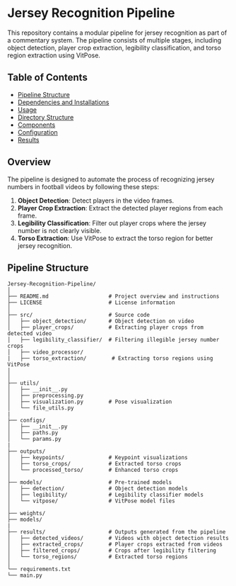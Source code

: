 # Jersey Recognition Pipeline

This repository contains a modular pipeline for jersey recognition as part of a commentary system. The pipeline consists of multiple stages, including object detection, player crop extraction, legibility classification, and torso region extraction using VitPose. 

## Table of Contents
- [Pipeline Structure](#pipeline-structure)
- [Dependencies and Installations](#installation)
- [Usage](#usage)
- [Directory Structure](#directory-structure)
- [Components](#components)
- [Configuration](#configuration)
- [Results](#results)

## Overview
The pipeline is designed to automate the process of recognizing jersey numbers in football videos by following these steps:
1. **Object Detection**: Detect players in the video frames.
2. **Player Crop Extraction**: Extract the detected player regions from each frame.
3. **Legibility Classification**: Filter out player crops where the jersey number is not clearly visible.
4. **Torso Extraction**: Use VitPose to extract the torso region for better jersey recognition.




## Pipeline Structure
```
Jersey-Recognition-Pipeline/
│
├── README.md                   # Project overview and instructions
├── LICENSE                     # License information              
│
├── src/                        # Source code                 
│   ├── object_detection/       # Object detection on video
│   ├── player_crops/           # Extracting player crops from detected video
│   ├── legibility_classifier/  # Filtering illegible jersey number crops
│   ├── video_processor/
|   ├── torso_extraction/        # Extracting torso regions using VitPose
│   
│
├── utils/
│   ├── __init__.py
│   ├── preprocessing.py
│   ├── visualization.py        # Pose visualization
│   └── file_utils.py
|
├── configs/
│   ├── __init__.py
│   ├── paths.py
│   └── params.py
|
├── outputs/
│   ├── keypoints/              # Keypoint visualizations
│   ├── torso_crops/            # Extracted torso crops
│   └── processed_torso/        # Enhanced torso crops
│
├── models/                     # Pre-trained models
│   ├── detection/              # Object detection models
│   ├── legibility/             # Legibility classifier models
│   └── vitpose/                # VitPose model files
│
├── weights/
├── models/
|
├── results/                    # Outputs generated from the pipeline
│   ├── detected_videos/        # Videos with object detection results
│   ├── extracted_crops/        # Player crops extracted from videos
│   ├── filtered_crops/         # Crops after legibility filtering
│   └── torso_regions/          # Extracted torso regions
│
└── requirements.txt
└── main.py

```
